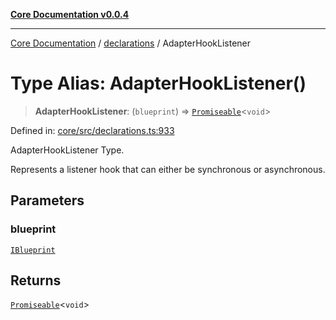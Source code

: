 [**Core Documentation v0.0.4**](../../README.md)

***

[Core Documentation](../../modules.md) / [declarations](../README.md) / AdapterHookListener

# Type Alias: AdapterHookListener()

> **AdapterHookListener**: (`blueprint`) => [`Promiseable`](Promiseable.md)\<`void`\>

Defined in: [core/src/declarations.ts:933](https://github.com/stonemjs/core/blob/8c14a336c794eb98d8513b950cb1c2786962eaaf/src/declarations.ts#L933)

AdapterHookListener Type.

Represents a listener hook that can either be synchronous or asynchronous.

## Parameters

### blueprint

[`IBlueprint`](IBlueprint.md)

## Returns

[`Promiseable`](Promiseable.md)\<`void`\>
